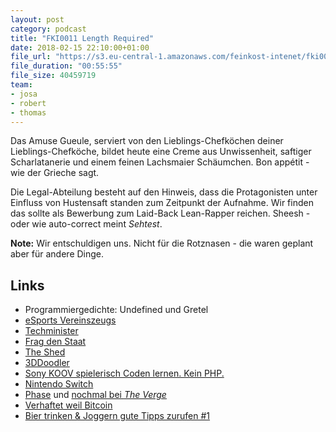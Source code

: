 ```yaml
---
layout: post
category: podcast
title: "FKI0011 Length Required"
date: 2018-02-15 22:10:00+01:00
file_url: "https://s3.eu-central-1.amazonaws.com/feinkost-intenet/fki0011.mp3"
file_duration: "00:55:55"
file_size: 40459719
team:
- josa
- robert
- thomas
---
```


Das Amuse Gueule, serviert von den Lieblings-Chefköchen deiner Lieblings-Chefköche, bildet heute eine Creme aus Unwissenheit, saftiger Scharlatanerie und einem feinen Lachsmaier Schäumchen. Bon appétit - wie der Grieche sagt.

Die Legal-Abteilung besteht auf den Hinweis, dass die Protagonisten unter Einfluss von Hustensaft standen zum Zeitpunkt der Aufnahme. Wir finden das sollte als Bewerbung zum Laid-Back Lean-Rapper reichen. Sheesh - oder wie auto-correct meint _Sehtest_.

__Note:__ Wir entschuldigen uns. Nicht für die Rotznasen - die waren geplant aber für andere Dinge.

## Links

- Programmiergedichte: Undefined und Gretel
- [eSports Vereinszeugs](http://www.spiegel.de/sport/sonst/koalitionsvertrag-anerkennung-als-sportart-rueckt-fuer-esports-naeher-a-1192462.html)
- [Techminister](https://t3n.de/news/petition-digitalminister-948569/)
- [Frag den Staat](https://fragdenstaat.de)
- [The Shed](https://youtu.be/bqPARIKHbN8)
- [3DDoodler](https://www.theverge.com/circuitbreaker/2018/2/15/17016608/3doodler-start-stem-series-hexbug)
- [Sony KOOV spielerisch Coden lernen. Kein PHP.](https://www.theverge.com/2018/2/14/17012676/sony-koov-stem-toy-coding-kit-robotics)
- [Nintendo Switch](https://www.golem.de/news/nintendo-labo-switch-plus-pappe-1801-132225.html)
- [Phase](https://www.phase-project.com/) und [nochmal bei _The Verge_](https://www.theverge.com/2018/2/11/16961604/phase-mwm-vinyl-tonearm-turntable-scratch-namm)
- [Verhaftet weil Bitcoin](https://www.golem.de/news/supercomputer-atomwissenschaftler-bei-bitcoin-mining-erwischt-1802-132700.html)
- [Bier trinken & Joggern gute Tipps zurufen #1](https://www.facebook.com/events/341575969674822/)
